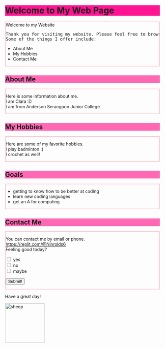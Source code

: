 
<html>

<body>
	<h1 style="background-color:DeepPink;"><b>Welcome to My Web Page</b></h1>
		<div class="container" style="border:2px solid Pink;">
			<div class="heading">  Welcome to my Website</div>
			<div class="content">
				<pre>Thank you for visiting my website. Please feel free to browse around and contact me if you have any questions.&#128512;<br>Some of the things I offer include:</pre>
				<ul>
					<li>About Me</li>
					<li>My Hobbies</li>
					<li>Contact Me</li>
				</ul>
			</div>
		</div>
	<h2 style="background-color:HotPink;">About Me</h2>
	<div class="container" style="border:2px solid Pink;">
		<p>  Here is some information about me.<br> I am Clara :D <br>  I am from Anderson Serangoon Junior College</p>
	</div>
	<h2 style="background-color:HotPink;">My Hobbies</h2>
	<div class="container" style="border:2px solid Pink;">
		<p>Here are some of my favorite hobbies.<br> I play badminton :) <br>I crochet as well! </p>
	</div>
	<h2 style="background-color:HotPink;">Goals</h2>
	<div class="container" style="border:2px solid Pink;">
		<ul>
			<li>getting to know how to be better at coding</li>
			<li>learn new coding languages</li>
			<li>get an A for computing</li>
		</ul>
	</div>
	<h2 style="background-color:HotPink;">Contact Me</h2>
	<div class="container" style="border:2px solid Pink;">
		<p>You can contact me by email or phone.<br><a href="url">https://replit.com/@Ninrolds6</a><br>Feeling good today?</p>
		<p><form>
		<input type="checkbox" id="a1" name="a1" value="yes">
		<label for="a1"> yes</label><br>
		<input type="checkbox" id="a2" name="a2" value="no">
		<label for="a2"> no</label><br>
		<input type="checkbox" id="a3" name="a3" value="maybe">
		<label for="a3"> maybe</label>
		</form></p>
	<p><input type="button" onclick="alert(':D Thank you!')" value="Submit!"></p>
	</div>
	<p>Have a great day!</p>
	<p><img src='http://t0.gstatic.com/licensed-image?q=tbn:ANd9GcTGtk8KBJF3s8ZVj5Awk2ddqQnydXY_gP_2wOBIIZjI9pBp0bRkhEq53o755RI4xbHDj90f32y42czWCfw' alt=sheep style="width:128px;height:128px"></p>
	

</body>

</html>
